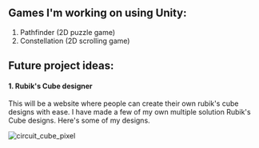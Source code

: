## Games I'm working on using Unity:

1. Pathfinder (2D puzzle game)
2. Constellation (2D scrolling game)

## Future project ideas:

#### 1. Rubik's Cube designer

This will be a website where people can create their own rubik's cube designs with ease. I have made a few of my own multiple solution Rubik's Cube designs. Here's some of my designs.

![circuit_cube_pixel](https://github.com/JasonLandis/JasonLandis/assets/100310833/b7ac4a78-0ede-4602-8d3f-16e54462b9e2)
